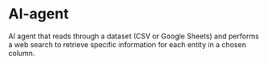 # AI-agent
AI agent that reads through a dataset (CSV or Google Sheets) and performs a web search to retrieve specific information for each entity in a chosen column.
